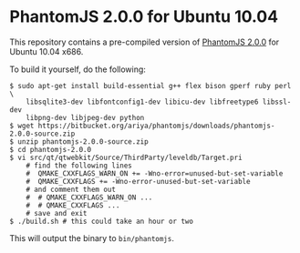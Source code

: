 # PhantomJS 2.0.0 for Ubuntu 10.04

This repository contains a pre-compiled version of [PhantomJS 2.0.0](https://github.com/ariya/phantomjs/tree/2.0.0) for Ubuntu 10.04 x686.

To build it yourself, do the following:

    $ sudo apt-get install build-essential g++ flex bison gperf ruby perl \
        libsqlite3-dev libfontconfig1-dev libicu-dev libfreetype6 libssl-dev
        libpng-dev libjpeg-dev python
    $ wget https://bitbucket.org/ariya/phantomjs/downloads/phantomjs-2.0.0-source.zip
    $ unzip phantomjs-2.0.0-source.zip
    $ cd phantomjs-2.0.0
    $ vi src/qt/qtwebkit/Source/ThirdParty/leveldb/Target.pri
        # find the following lines
        #  QMAKE_CXXFLAGS_WARN_ON += -Wno-error=unused-but-set-variable
        #  QMAKE_CXXFLAGS += -Wno-error-unused-but-set-variable
        # and comment them out
        #  # QMAKE_CXXFLAGS_WARN_ON ...
        #  # QMAKE_CXXFLAGS ...
        # save and exit
    $ ./build.sh # this could take an hour or two

This will output the binary to `bin/phantomjs`.
